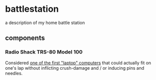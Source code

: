# battlestation

a description of my home battle station

## components

### Radio Shack TRS-80 Model 100

Considered [one of the first "laptop" computers](https://arstechnica.com/information-technology/2015/07/back-to-the-future-the-trs-80-model-100/) that could actually fit on one's lap without inflicting crush-damage and / or inducing pins and needles. 

